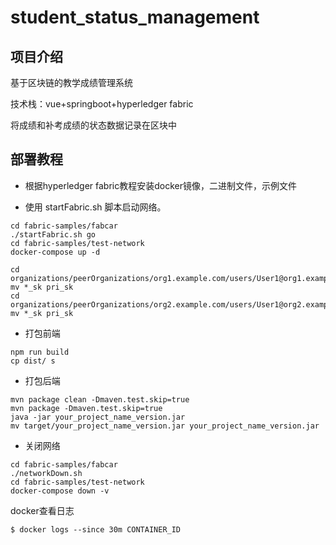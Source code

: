 # student_status_management



## 项目介绍



基于区块链的教学成绩管理系统

技术栈：vue+springboot+hyperledger fabric

将成绩和补考成绩的状态数据记录在区块中



## 部署教程



- 根据hyperledger fabric教程安装docker镜像，二进制文件，示例文件

- 使用 startFabric.sh 脚本启动网络。

```
cd fabric-samples/fabcar
./startFabric.sh go
cd fabric-samples/test-network
docker-compose up -d

cd organizations/peerOrganizations/org1.example.com/users/User1@org1.example.com/msp/keystore/
mv *_sk pri_sk
cd organizations/peerOrganizations/org2.example.com/users/User1@org2.example.com/msp/keystore/
mv *_sk pri_sk
```

- 打包前端

```
npm run build
cp dist/ s
```

- 打包后端

```
mvn package clean -Dmaven.test.skip=true
mvn package -Dmaven.test.skip=true
java -jar your_project_name_version.jar
mv target/your_project_name_version.jar your_project_name_version.jar
```

- 关闭网络

```
cd fabric-samples/fabcar
./networkDown.sh
cd fabric-samples/test-network
docker-compose down -v
```



docker查看日志

```shell
$ docker logs --since 30m CONTAINER_ID
```


